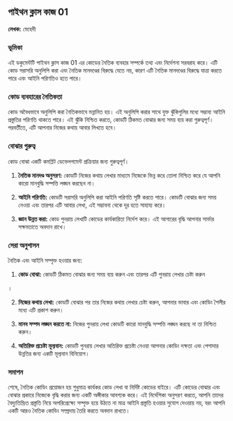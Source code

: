 

## পাইথন ক্লাস কাজ 01

**লেখক:** মেহেদী 

### ভূমিকা

এই ডকুমেন্টটি পাইথন ক্লাস কাজ 01 এর কোডের নৈতিক ব্যবহার সম্পর্কে তথ্য এবং নির্দেশনা সরবরাহ করে। এটি কোড সরাসরি অনুলিপি করা এবং নৈতিক মানদণ্ডের বিরুদ্ধে যেতে নয়, কারণ এটি নৈতিক মানদণ্ডের বিরুদ্ধে যাত্রা করতে পারে এবং আইনি পরিণতিও হতে পারে।

### কোড ব্যবহারের নৈতিকতা

কোড অবৈধভাবে অনুলিপি করা নৈতিকভাবে মন্নানিত হয়। এই অনুলিপি করার সাথে যুক্ত ঝুঁকিগুলির মধ্যে সম্ভাব্য আইনি প্রস্তুতির পরিণতি থাকতে পারে। এই ঝুঁকি নিশ্চিত করতে, কোডটি ঠিকমত বোঝার জন্য সময় ব্যয় করা গুরুত্বপূর্ণ। পরবর্তীতে, এটি আপনার নিজের কথায় আবার লিখতে হবে।

### বোঝার গুরুত্ব

কোড বোঝা একটি কমপ্লিট ডেভেলপমেন্ট প্রক্রিয়ার জন্য গুরুত্বপূর্ণ।

1. **নৈতিক মানদণ্ড অনুসরণ:** কোডটি নিজের কথায় লেখার মাধ্যমে নিজেকে ভিন্ন করে তোলা নিশ্চিত করে যে আপনি কারো মানবুদ্ধি সম্পত্তি লঙ্ঘন করছেন না।

2. **আইনি পরিণতি:** কোডটি সরাসরি অনুলিপি করা আইনি পরিণতি সৃষ্টি করতে পারে। কোডটি বোঝার জন্য সময় নেওয়া এবং তারপর এটি আবার লেখা, এই সম্ভাবনা থেকে দূর হতে সাহায্য করে।

3. **জ্ঞান উন্নত করা:** কোড পুনরায় লেখাটি কোডের কার্যকারিতা নির্দেশ করে। এই আগারের বৃদ্ধি আপনার সার্ভার সক্ষমতাতে অবদান রাখে।

### সেরা অনুশাসন

নৈতিক এবং আইনি সম্পৃক্ত হওয়ার জন্য:

1. **কোড বোঝা:** কোডটি ঠিকমত বোঝার জন্য সময় ব্যয় করুন এবং তারপর এটি পুনরায় লেখার চেষ্টা করুন

।

2. **নিজের কথায় লেখা:** কোডটি বোঝার পর তার নিজের কথায় লেখার চেষ্টা করুন, আপনার ভাবার এবং কোডিং শৈলীর মধ্যে এটি প্রকাশ করুন।

3. **মানব সম্পদ লঙ্ঘন করতে না:** নিজের পুনরায় লেখা কোডটি কারো মানবুদ্ধি সম্পত্তি লঙ্ঘন করছে না তা নিশ্চিত করুন।

4. **অতিরিক্ত প্রচেষ্টা মূল্যবান:** কোডটি পুনরায় লেখার অতিরিক্ত প্রচেষ্টা নেওয়া আপনার কোডিং দক্ষতা এবং পেশাদার উন্নতির জন্য একটি মূল্যবান বিনিয়োগ।

### সমাপন

শেষে, নৈতিক কোডিং প্রয়োজন হয় শুধুমাত্র কার্যকর কোড লেখা বা নির্দিষ্ট কোডের বাইরে। এটি কোডের বোঝার এবং বোঝার প্রকারে নিজেকে বৃদ্ধি করার জন্য একটি অঙ্গীকার আবশ্যক করে। এই নির্দেশিকা অনুসরণ করতে, আপনি তাদের বৈদ্যুতিন্দ্রিত প্রস্তুতি নিয়ে অপরিপ্রেক্ষ্যে সম্পৃক্ত হয়ে উঠতে না মাত্র আইনি প্রস্তুতি হওয়ার সুযোগ দেওয়ায় নয়, বরং আপনি একটি আরও নৈতিক কোডিং সম্প্রদায় তৈরি করতে অবদান রাখতে।
```
